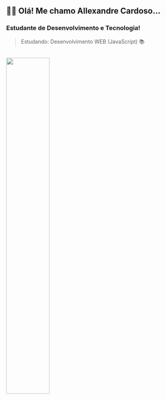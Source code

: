 ## 🙋‍♂️ Olá! Me chamo Allexandre Cardoso...

### Estudante de Desenvolvimento e Tecnologia!
> Estudando: Desenvolvimento WEB (JavaScript) 📚

##

<div>
  <img width="48%" src="https://github-readme-stats.vercel.app/api?username=allecardos&show_icons=true&theme=buefy"/>
  
</div>

##

<!-- <div widht="100%">
  <img  width="48%" src="https://github-readme-stats.vercel.app/api/top-langs/?username=allecardos&layout=compact&theme=buefy"/>
  <img align="center" height="50px" src="https://cdn.jsdelivr.net/gh/devicons/devicon/icons/html5/html5-original.svg"/>
  <img align="center" height="50px" src="https://cdn.jsdelivr.net/gh/devicons/devicon/icons/css3/css3-original.svg"/>
  <img align="center" height="50px" src="https://cdn.jsdelivr.net/gh/devicons/devicon/icons/javascript/javascript-original.svg"/>
  <img align="center" height="50px" src="https://cdn.jsdelivr.net/gh/devicons/devicon/icons/c/c-original.svg" />
  <img align="center" height="50px" src="https://cdn.jsdelivr.net/gh/devicons/devicon/icons/mysql/mysql-original-wordmark.svg" />
  <img align="center" height="50px" src="https://cdn.jsdelivr.net/gh/devicons/devicon/icons/php/php-original.svg" />
</div> >
